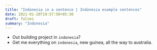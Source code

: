 ```yaml
---
title: "Indonesia in a sentence | Indonesia example sentences"
date: 2021-01-20T19:57:50+05:30
draft: falses
summary: "Indonesia"
---
```

- Out building project in `indonesia`?
- Get me everything on `indonesia`, new guinea, all the way to australia.
                 
